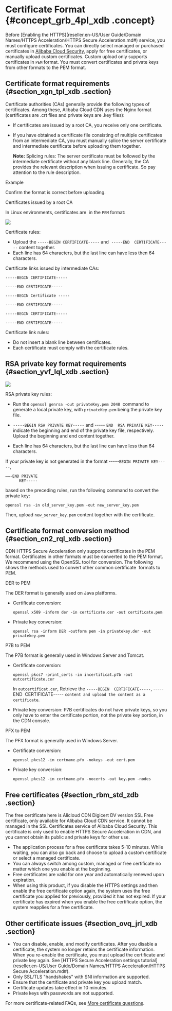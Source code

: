 # Certificate Format {#concept_grb_4pl_xdb .concept}

Before [Enabling the HTTPS](reseller.en-US/User Guide/Domain Names/HTTPS Acceleration/HTTPS Secure Acceleration.md#) service, you must configure certificates. You can directly select managed or purchased certificates in [Alibaba Cloud Security](https://partners-intl.console.aliyun.com/#/cas), apply for free certificates, or manually upload custom certificates. Custom upload only supports certificates in `PEM` format. You must convert certificates and private keys from other formats to the PEM format.

## Certificate format requirements {#section_xgn_tpl_xdb .section}

Certificate authorities \(CAs\) generally provide the following types of certificates. Among these, Alibaba Cloud CDN uses the Nginx format \(certificates are .crt files and private keys are .key files\):

-   If certificates are issued by a root CA, you receive only one certificate.
-   If you have obtained a certificate file consisting of multiple certificates from an intermediate CA, you must manually splice the server certificate and intermediate certificate before uploading them together.

    **Note:** Splicing rules: The server certificate must be followed by the intermediate certificate without any blank line. Generally, the CA provides the relevant description when issuing a certificate. So pay attention to the rule description.


Example

Confirm the format is correct before uploading.

Certificates issued by a root CA

In Linux environments, certificates are  in the `PEM` format:

![](http://static-aliyun-doc.oss-cn-hangzhou.aliyuncs.com/assets/img/5135/15414064863703_en-US.png)

Certificate rules:

-   Upload the `-----BEGIN CERTIFICATE-----` and  `-----END  CERTIFICATE-----` content together.
-   Each line has 64 characters, but the last line can have less then 64 characters.

Certificate links issued by intermediate CAs:

`-----BEGIN CERTIFICATE-----`

`-----END CERTIFICATE-----`

`-----BEGIN Certificate -----`

`-----END CERTIFICATE-----`

`-----BEGIN CERTIFICATE-----`

`-----END CERTIFICATE-----`

Certificate link rules:

-   Do not insert a blank line between certificates.
-   Each certificate must comply with the certificate rules.

## RSA private key format requirements {#section_yvf_lql_xdb .section}

![](http://static-aliyun-doc.oss-cn-hangzhou.aliyuncs.com/assets/img/5135/15414064863704_en-US.png)

RSA private key rules:

-   Run the `openssl genrsa -out privateKey.pem 2048`  command to generate a local private key, with `privateKey.pem` being the private key file.

-   `-----BEGIN RSA PRIVATE KEY-----` and ----- `END  RSA PRIVATE KEY-----`indicate the beginning and end of the private key file, respectively. Upload the beginning and end content together.

-   Each line has 64 characters, but the last line can have less than 64 characters.


If your private key is not generated in the format -----`BEGIN PRIVATE KEY-----`, 

```
——-END PRIVATE 
      KEY----- 
```

based on the preceding rules, run the following command to convert the private key:

```
openssl rsa -in old_server_key.pem -out new_server_key.pem
```

Then, upload `new_server_key.pem` content together with the certificate.

## Certificate format conversion method {#section_cn2_rql_xdb .section}

CDN HTTPS Secure Acceleration only supports certificates in the PEM format. Certificates in other formats must be converted to the PEM format. We recommend using the OpenSSL tool for conversion. The following shows the methods used to convert other common certificate  formats to PEM.

DER to PEM

The DER format is generally used on Java platforms.

-   Certificate conversion:

    ```
    openssl x509 -inform der -in certificate.cer -out certificate.pem
    ```

-   Private key conversion:

    ```
    openssl rsa -inform DER -outform pem -in privatekey.der -out privatekey.pem
    ```


P7B to PEM

The P7B format is generally used in Windows Server and Tomcat.

-   Certificate conversion:

    ```
    openssl pkcs7 -print_certs -in incertificat.p7b -out outcertificate.cer
    ```

    In `outcertificat.cer`, Retrieve the `-----BEGIN  CERTIFICATE-----`, -----END  CERTIFICATE----- `content and upload the content as a certificate`.

-   Private key conversion: P7B certificates do not have private keys, so you only have to enter the certificate portion, not the private key portion, in the CDN console.

PFX to PEM

The PFX format is generally used in Windows Server.

-   Certificate conversion:

    ```
    openssl pkcs12 -in certname.pfx -nokeys -out cert.pem
    ```

-   Private key conversion:

    ```
    openssl pkcs12 -in certname.pfx -nocerts -out key.pem -nodes
    ```


## Free certificates {#section_rbm_std_zdb .section}

The free certificate here is Alicloud CDN Digicert DV version SSL Free certificate, only available for Alibaba Cloud CDN service. It cannot be managed in the SSL Certificates service of Alibaba Cloud Security. This certificate is only used to enable HTTPS Secure Acceleration in CDN, and you cannot obtain its public and private keys for other use.

-   The application process for a free certificate takes 5-10 minutes. While waiting, you can also go back and choose to upload a custom certificate or select a managed certificate.
-   You can always switch among custom, managed or free certificate no matter which one you enable at the beginning.
-   Free certificates are valid for one year and automatically renewed upon expiration.
-   When using this product, if you disable the HTTPS settings and then enable the free certificate option again, the system uses the free certificate you applied for previously, provided it has not expired. If your certificate has expired when you enable the free certificate option, the system reapplies for a free certificate.

## Other certificate issues {#section_ovq_jrl_xdb .section}

-   You can disable, enable, and modify certificates. After you disable a certificate, the system no longer retains the certificate information. When you re-enable the certificate, you must upload the certificate and private key again. See [HTTPS Secure Acceleration settings tutorial](reseller.en-US/User Guide/Domain Names/HTTPS Acceleration/HTTPS Secure Acceleration.md#).
-   Only SSL/TLS "handshakes" with SNI information are supported.
-   Ensure that the certificate and private key you upload match.
-   Certificate updates take effect in 10 minutes.
-   Private keys with passwords are not supported.

For more certificate-related FAQs, see [More certificate questions](https://help.aliyun.com/knowledge_list/42212.html?spm=a2c4g.11186623.6.557.22pJVS).

